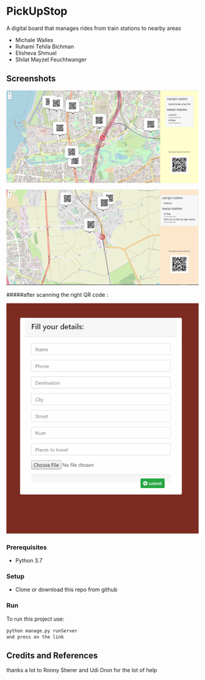 # PickUpStop
A digital board that manages rides from train stations to nearby areas

* Michale Walles
* Ruhami Tehila Bichman
* Elisheva Shmuel
* Shilat Mayzel Feuchtwanger

## Screenshots

![SCREESHOT DECSRIPTION](screenshots/main_screen.PNG)

![SCREESHOT DECSRIPTION](screenshots/main_screen2.PNG)

#####after scanning the right QR code : 

![SCREESHOT DECSRIPTION](screenshots/details_screenShot.PNG)

### Prerequisites
* Python 3.7


### Setup
* Clone or download this repo from github

### Run
To run this project use:

    python manage.py runServer
    and press on the link

## Credits and References
thanks a lot to Ronny Sherer and Udi Oron for the lot of help

